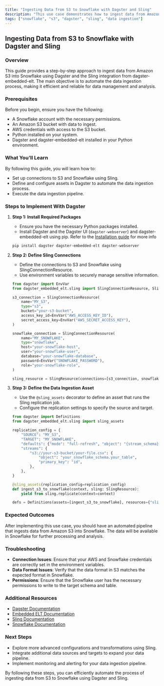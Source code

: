 ```yaml
---
title: "Ingesting Data from S3 to Snowflake with Dagster and Sling"
description: "This use case demonstrates how to ingest data from Amazon S3 into Snowflake using Dagster and the Sling integration from dagster-embedded-elt. The objective is to automate the data ingestion process for efficient data management and analysis."
tags: ["snowflake", "s3", "dagster", "sling", "data ingestion"]
---
```


## Ingesting Data from S3 to Snowflake with Dagster and Sling

### Overview

This guide provides a step-by-step approach to ingest data from Amazon S3 into Snowflake using Dagster and the Sling integration from dagster-embedded-elt. The main objective is to automate the data ingestion process, making it efficient and reliable for data management and analysis.

### Prerequisites

Before you begin, ensure you have the following:

- A Snowflake account with the necessary permissions.
- An Amazon S3 bucket with data to ingest.
- AWS credentials with access to the S3 bucket.
- Python installed on your system.
- Dagster and dagster-embedded-elt installed in your Python environment.

### What You’ll Learn

By following this guide, you will learn how to:

- Set up connections to S3 and Snowflake using Sling.
- Define and configure assets in Dagster to automate the data ingestion process.
- Execute the data ingestion pipeline.

### Steps to Implement With Dagster

1. **Step 1: Install Required Packages**

   - Ensure you have the necessary Python packages installed.
   - Install Dagster and the Dagster UI (`dagster-webserver`) and dagster-embedded-elt using pip. Refer to the [Installation guide](https://docs.dagster.io/getting-started/install) for more info

   ```bash
   pip install dagster dagster-embedded-elt dagster-webserver
   ```

2. **Step 2: Define Sling Connections**

   - Define the connections to S3 and Snowflake using SlingConnectionResource.
   - Use environment variables to securely manage sensitive information.

   ```python
   from dagster import EnvVar
   from dagster_embedded_elt.sling import SlingConnectionResource, SlingResource

   s3_connection = SlingConnectionResource(
       name="MY_S3",
       type="s3",
       bucket="your-s3-bucket",
       access_key_id=EnvVar("AWS_ACCESS_KEY_ID"),
       secret_access_key=EnvVar("AWS_SECRET_ACCESS_KEY"),
   )

   snowflake_connection = SlingConnectionResource(
       name="MY_SNOWFLAKE",
       type="snowflake",
       host="your-snowflake-host",
       user="your-snowflake-user",
       database="your-snowflake-database",
       password=EnvVar("SNOWFLAKE_PASSWORD"),
       role="your-snowflake-role",
   )

   sling_resource = SlingResource(connections=[s3_connection, snowflake_connection])
   ```

3. **Step 3: Define the Data Ingestion Asset**

   - Use the `@sling_assets` decorator to define an asset that runs the Sling replication job.
   - Configure the replication settings to specify the source and target.

   ```python
   from dagster import Definitions
   from dagster_embedded_elt.sling import sling_assets

   replication_config = {
       "SOURCE": "MY_S3",
       "TARGET": "MY_SNOWFLAKE",
       "defaults": {"mode": "full-refresh", "object": "{stream_schema}_{stream_table}"},
       "streams": {
           "s3://your-s3-bucket/your-file.csv": {
               "object": "your_snowflake_schema.your_table",
               "primary_key": "id",
           },
       },
   }

   @sling_assets(replication_config=replication_config)
   def ingest_s3_to_snowflake(context, sling: SlingResource):
       yield from sling.replicate(context=context)

   defs = Definitions(assets=[ingest_s3_to_snowflake], resources={"sling": sling_resource})
   ```

### Expected Outcomes

After implementing this use case, you should have an automated pipeline that ingests data from Amazon S3 into Snowflake. The data will be available in Snowflake for further processing and analysis.

### Troubleshooting

- **Connection Issues**: Ensure that your AWS and Snowflake credentials are correctly set in the environment variables.
- **Data Format Issues**: Verify that the data format in S3 matches the expected format in Snowflake.
- **Permissions**: Ensure that the Snowflake user has the necessary permissions to write to the target schema and table.

### Additional Resources

- [Dagster Documentation](https://docs.dagster.io/)
- [Embedded ELT Documentation](https://docs.dagster.io/integrations/embedded-elt)
- [Sling Documentation](https://docs.slingdata.io/)
- [Snowflake Documentation](https://docs.snowflake.com/)

### Next Steps

- Explore more advanced configurations and transformations using Sling.
- Integrate additional data sources and targets to expand your data pipeline.
- Implement monitoring and alerting for your data ingestion pipeline.

By following these steps, you can efficiently automate the process of ingesting data from S3 to Snowflake using Dagster and Sling.
